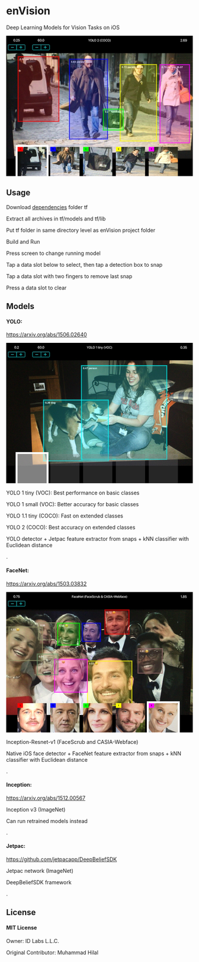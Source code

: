 # enVision
Deep Learning Models for Vision Tasks on iOS

![sample](https://github.com/IDLabs-Gate/enVision/blob/master/sample2.jpg)

## Usage
Download [dependencies] folder tf

[dependencies]:https://drive.google.com/open?id=0B7JMhWoJ8WpUNW9wYS1tRVI0dlk

Extract all archives in tf/models and tf/lib

Put tf folder in same directory level as enVision project folder

Build and Run

Press screen to change running model

Tap a data slot below to select, then tap a detection box to snap

Tap a data slot with two fingers to remove last snap

Press a data slot to clear

## Models

#### YOLO:
https://arxiv.org/abs/1506.02640

![sample2](https://github.com/IDLabs-Gate/enVision/blob/master/sample1.jpg)

YOLO 1 tiny (VOC): Best performance on basic classes

YOLO 1 small (VOC): Better accuracy for basic classes

YOLO 1.1 tiny (COCO): Fast on extended classes

YOLO 2 (COCO): Best accuracy on extended classes

YOLO detector + Jetpac feature extractor from snaps + kNN classifier with Euclidean distance

.

#### FaceNet:
https://arxiv.org/abs/1503.03832

![sample3](https://github.com/IDLabs-Gate/enVision/blob/master/sample3.jpg)

Inception-Resnet-v1 (FaceScrub and CASIA-Webface)

Native iOS face detector + FaceNet feature extractor from snaps + kNN classifier with Euclidean distance

.

#### Inception: 
https://arxiv.org/abs/1512.00567

Inception v3 (ImageNet)

Can run retrained models instead

.

#### Jetpac:
https://github.com/jetpacapp/DeepBeliefSDK

Jetpac network (ImageNet)

DeepBeliefSDK framework

.

## License
#### MIT License

Owner: ID Labs L.L.C.

Original Contributor: Muhammad Hilal


